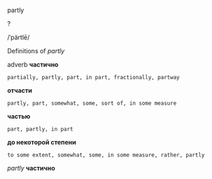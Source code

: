 partly

?

/ˈpärtlē/

Definitions of _partly_

adverb
**частично**

    partially, partly, part, in part, fractionally, partway
**отчасти**

    partly, part, somewhat, some, sort of, in some measure
**частью**

    part, partly, in part
**до некоторой степени**

    to some extent, somewhat, some, in some measure, rather, partly

_partly_
**частично**